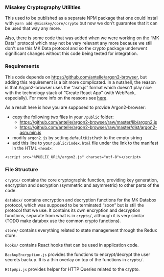 ### Misakey Cryptography Utilities

This used to be published as a separate NPM package
that one could install with `yarn add @misakey/core/crypto`
but now we don't guarantee that it can be used that way any more.

Also, there is some code that was added
when we were working on the “MK Data” protocol
which may not be very relevant any more
because we still don't use this MK Data protocol
and so the crypto package underwent significant changes
without this code being tested for integration.

### Requirements

This code depends on https://github.com/antelle/argon2-browser,
but adding this requirement is a bit more complicated.
In a nutshell, the reason is that
Argon2-browser uses the “asm.js” format
which doesn't play nice with the technology stack of “Create React App”
(with WebPack, especially).
For more info on the reasons see
[here](https://github.com/facebook/create-react-app/issues/4912#issuecomment-475849040).

As a result here is how you are supposed to provide Argon2-browser:
- copy the following two files in your `/public` folder:
    - https://github.com/antelle/argon2-browser/raw/master/lib/argon2.js
    - https://github.com/antelle/argon2-browser/raw/master/dist/argon2-asm.min.js
- modify `argon2.js` by setting `defaultDistPath` to the empty string
- add this line to your `public/index.html` file under the link to the manifest in the HTML `<head>`:
```
<script src="%PUBLIC_URL%/argon2.js" charset="utf-8"></script>
```

### File Structure

`crypto/` contains the core cryptographic function,
providing key generation, encryption and decryption (symmetric and asymmetric)
to other parts of the code.

`databox/` contains encryption and decryption functions for the MK Databox protocol,
which was supposed to be terminated “soon” but is still the protocol that we use.
It contains its own encryption and decryption functions,
separate from what is in `crypto/`,
although it is very similar
(TODO make databox use the common crypto functions).

`store/` contains everything related to state management through the Redux store.

`hooks/` contains React hooks that can be used in application code.

`BackupEncryption.js` provides the functions to encrypt/decrypt the user secrets backup.
It is a thin overlay on top of the functions in `crypto/`.

`HttpApi.js` provides helper for HTTP Queries related to the crypto.
